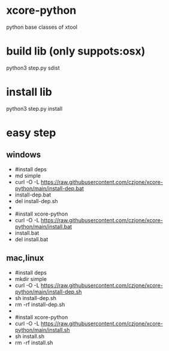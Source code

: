 # xcore-python

python base classes of xtool

# build lib (only suppots:osx)
python3 step.py sdist

# install lib
python3 step.py install

# easy step

## windows
- #install deps
- md simple
- curl -O -L https://raw.githubusercontent.com/czjone/xcore-python/main/install-dep.bat
- install-dep.bat
- del install-dep.sh
-
- #install xcore-python
- curl -O -L https://raw.githubusercontent.com/czjone/xcore-python/main/install.bat
- install.bat
- del install.bat

## mac,linux
- #install deps
- mkdir simple
- curl -O -L https://raw.githubusercontent.com/czjone/xcore-python/main/install-dep.sh
- sh install-dep.sh
- rm -rf install-dep.sh
-
- #install xcore-python
- curl -O -L https://raw.githubusercontent.com/czjone/xcore-python/main/install.sh
- sh install.sh
- rm -rf install.sh

